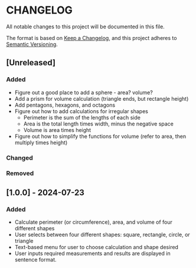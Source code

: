 # CHANGELOG

All notable changes to this project will be documented in this file.

The format is based on [Keep a Changelog](https://keepachangelog.com/en/1.1.0/), and this project adheres to [Semantic Versioning](https://semver.org/spec/v2.0.0.html).

## [Unreleased]

### Added

- Figure out a good place to add a sphere - area? volume?
- Add a prism for volume calculation (triangle ends, but rectangle height)
- Add pentagons, hexagons, and octagons
- Figure out how to add calculations for irregular shapes
    - Perimeter is the sum of the lengths of each side
    - Area is the total length times width, minus the negative space
    - Volume is area times height
- Figure out how to simplify the functions for volume (refer to area, then multiply times height)

### Changed

### Removed

## [1.0.0] - 2024-07-23

### Added

- Calculate perimeter (or circumference), area, and volume of four different shapes
- User selects between four different shapes: square, rectangle, circle, or triangle
- Text-based menu for user to choose calculation and shape desired
- User inputs required measurements and results are displayed in sentence format.
